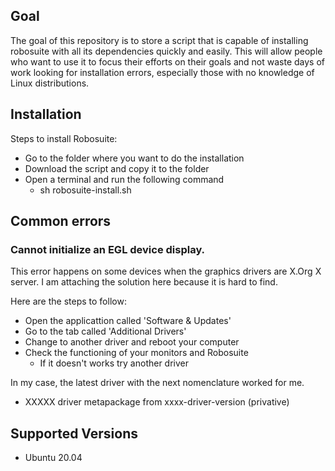## Goal
The goal of this repository is to store a script that is capable of installing robosuite with all its dependencies quickly and easily. This will allow people who want to use it to focus their efforts on their goals and not waste days of work looking for installation errors, especially those with no knowledge of Linux distributions.

## Installation
Steps to install Robosuite:
- Go to the folder where you want to do the installation
- Download the script and copy it to the folder
- Open a terminal and run the following command
  * sh robosuite-install.sh
  
## Common errors

### Cannot initialize an EGL device display.
This error happens on some devices when the graphics drivers are X.Org X server. I am attaching the solution here because it is hard to find. 

Here are the steps to follow:
- Open the applicattion called 'Software & Updates'
- Go to the tab called 'Additional Drivers'
- Change to another driver and reboot your computer
- Check the functioning of your monitors and Robosuite
  * If it doesn't works try another driver
  
In my case, the latest driver with the next nomenclature worked for me.
- XXXXX driver metapackage from xxxx-driver-version (privative)


## Supported Versions
- Ubuntu 20.04
